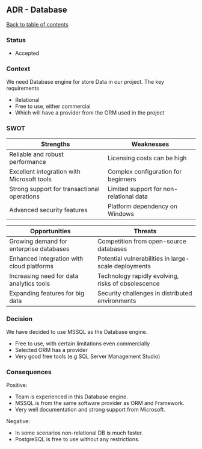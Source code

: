 ## ADR - Database

[Back to table of contents](composite.md)

### Status
- Accepted

### Context
We need Database engine for store Data in our project. The key requirements
- Relational
- Free to use, either commercial
- Which will have a provider from the ORM used in the project

### SWOT

| **Strengths**                               | **Weaknesses**                          |
|---------------------------------------------|-----------------------------------------|
| Reliable and robust performance             | Licensing costs can be high             |
| Excellent integration with Microsoft tools  | Complex configuration for beginners     |
| Strong support for transactional operations | Limited support for non-relational data |
| Advanced security features                  | Platform dependency on Windows          |

| **Opportunities**                           | **Threats**                                          |
|---------------------------------------------|------------------------------------------------------|
| Growing demand for enterprise databases     | Competition from open-source databases               |
| Enhanced integration with cloud platforms   | Potential vulnerabilities in large-scale deployments |
| Increasing need for data analytics tools    | Technology rapidly evolving, risks of obsolescence   |
| Expanding features for big data             | Security challenges in distributed environments      |

### Decision
We have decided to use MSSQL as the Database engine.
- Free to use, with certain limitations even commercially
- Selected ORM has a provider
- Very good free tools (e.g SQL Server Management Studio)

### Consequences

Positive:
- Team is experienced in this Database engine.
- MSSQL is from the same software provider as ORM and Framework.
- Very well documentation and strong support from Microsoft.

Negative:
- In some scenarios non-relational DB is much faster.
- PostgreSQL is free to use without any restrictions.
